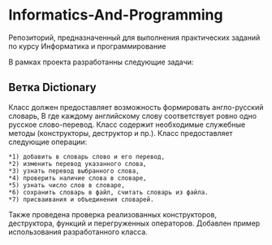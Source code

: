 # Informatics-And-Programming
Репозиторий, предназначенный для выполнения практических заданий по курсу Информатика и программирование

В рамках проекта разработанны следующие задачи:

## Ветка Dictionary

Класс должен предоставляет возможность формировать англо-русский словарь, В где каждому
английскому слову соответствует ровно одно русское слово-перевод.
Класс содержит необходимые служебные методы (конструкторы, деструктор и пр.).
Класс предоставляет следующие операции:

	*1) добавить в словарь слово и его перевод,
	*2) изменить перевод указанного слова,
	*3) узнать перевод выбранного слова,
	*4) проверить наличие слова в словаре,
	*5) узнать число слов в словаре,
	*6) сохранить словарь в файл, считать словарь из файла.
	*7) присваивания и объединения словарей.
	
Также проведена проверка реализованных конструкторов, деструктора,
функций и перегруженных операторов. Добавлен пример использования
разработанного класса.